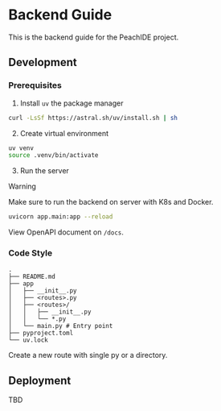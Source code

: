 # Backend Guide

This is the backend guide for the PeachIDE project.

## Development

### Prerequisites

1. Install `uv` the package manager

```bash
curl -LsSf https://astral.sh/uv/install.sh | sh
```

2. Create virtual environment

```bash
uv venv
source .venv/bin/activate
```

3. Run the server

> [!WARNING]
> Make sure to run the backend on server with K8s and Docker.

```bash
uvicorn app.main:app --reload
```

View OpenAPI document on `/docs`.

### Code Style

```
.
├── README.md
├── app
│   ├── __init__.py
│   ├── <routes>.py
│   ├── <routes>/
│   │   ├── __init__.py
│   │   └── *.py
│   └── main.py # Entry point
├── pyproject.toml
└── uv.lock
```

Create a new route with single py or a directory.

## Deployment

TBD